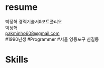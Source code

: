 # resume
박정혁 경력기술서&amp;포트폴리오<br>
박정혁 <br>
pakminho608@gmail.com <br>
#1990년생 #Programmer #서울 영등포구 신길동

# Skills
